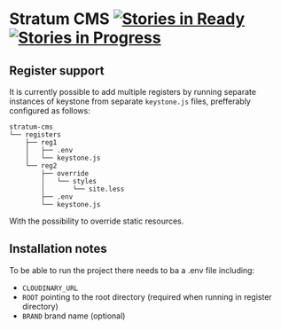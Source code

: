 # Stratum CMS [![Stories in Ready](https://badge.waffle.io/registercentrum/stratum-cms.png?label=ready&title=Ready)](http://waffle.io/registercentrum/stratum-cms) [![Stories in Progress](https://badge.waffle.io/registercentrum/stratum-cms.png?label=in+Progress&title=In%20Progress)](http://waffle.io/registercentrum/stratum-cms)


## Register support
It is currently possible to add multiple registers by running separate instances of keystone from separate `keystone.js` files, prefferably configured as follows:
```
stratum-cms
└── registers
    ├── reg1
    │   ├── .env
    │   └── keystone.js
    └── reg2
        ├── override
	    │   └── styles
        │       └── site.less
        ├── .env
        └── keystone.js
```
With the possibility to override static resources.

## Installation notes
To be able to run the project there needs to ba a .env file including:

* `CLOUDINARY_URL`
* `ROOT` pointing to the root directory (required when running in register directory) 
* `BRAND` brand name (optional)


